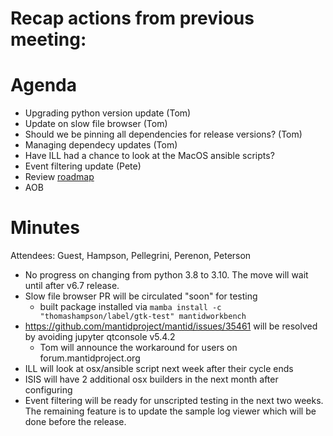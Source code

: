 # Recap actions from previous meeting:


# Agenda
- Upgrading python version update (Tom)
- Update on slow file browser (Tom)
- Should we be pinning all dependencies for release versions? (Tom)
- Managing dependecy updates (Tom)
- Have ILL had a chance to look at the MacOS ansible scripts?
- Event filtering update (Pete)
- Review [roadmap](https://github.com/mantidproject/roadmap/projects/1)
- AOB

# Minutes
Attendees: Guest, Hampson, Pellegrini, Perenon, Peterson

- No progress on changing from python 3.8 to 3.10. The move will wait until after v6.7 release.
- Slow file browser PR will be circulated "soon" for testing
  - built package installed via `mamba install -c "thomashampson/label/gtk-test" mantidworkbench`
- https://github.com/mantidproject/mantid/issues/35461 will be resolved by avoiding jupyter qtconsole v5.4.2
  - Tom will announce the workaround for users on forum.mantidproject.org
- ILL will look at osx/ansible script next week after their cycle ends
- ISIS will have 2 additional osx builders in the next month after configuring
- Event filtering will be ready for unscripted testing in the next two weeks. The remaining feature is to update the sample log viewer which will be done before the release.

